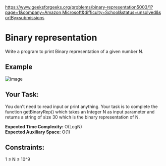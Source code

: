 https://www.geeksforgeeks.org/problems/binary-representation5003/1?page=1&company=Amazon,Microsoft&difficulty=School&status=unsolved&sortBy=submissions

<h1>Binary representation</h1>

Write a program to print Binary representation of a given number N.

## Example
![image](https://github.com/shanvii/DSA-Problems-GeeksforGeeks/assets/81086303/008aa7d6-99a7-4e1d-af67-0a4e1eaebc73)

## Your Task:  
You don't need to read input or print anything. Your task is to complete the function getBinaryRep() which takes an Integer N as input parameter and returns a string of size 30 which is the binary representation of N.

**Expected Time Complexity:** O(LogN)  <br/>
**Expected Auxiliary Space:** O(1)

## Constraints:
1 ≤ N ≤ 10^9

